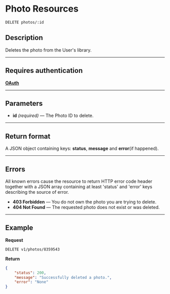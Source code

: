 # Photo Resources

    DELETE photos/:id

## Description
Deletes the photo from the User's library.

***

## Requires authentication
**[OAuth][]**

***

## Parameters

- **id** _(required)_ — The Photo ID to delete.

***

## Return format
A JSON object containing keys: **status**, **message** and **error**(if happened).

***

## Errors
All known errors cause the resource to return HTTP error code header together with a JSON array containing at least 'status' and 'error' keys describing the source of error.

- **403 Forbidden** — You do not own the photo you are trying to delete.
- **404 Not Found** — The requested photo does not exist or was deleted.

***

## Example
**Request**

    DELETE v1/photos/8359543

**Return**
``` json
{
    "status": 200,
    "message": "Successfully deleted a photo.",
    "error": "None"
}
```

[OAuth]: https://github.com/500px/api-documentation/tree/master/authentication